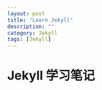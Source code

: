 ```yaml
---
layout: post
title: "Learn Jekyll"
description: ""
category: Jekyll
tags: [Jekyll]
---
```


# Jekyll 学习笔记



